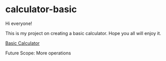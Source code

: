 # calculator-basic

Hi everyone!

This is my project on creating a basic calculator. Hope you all will enjoy it.

[Basic Calculator](https://lavanyagarg112.github.io/calculator-basic/)

Future Scope: More operations
